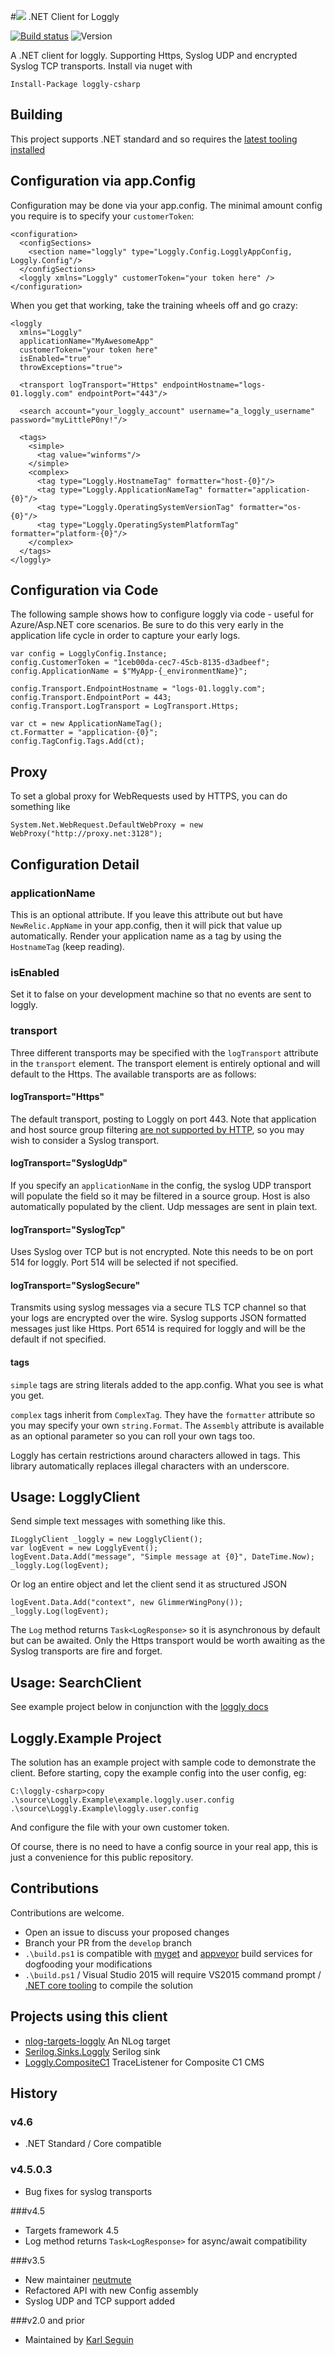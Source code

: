 #![](https://raw.githubusercontent.com/neutmute/loggly-csharp/master/SolutionItems/loggly.png) .NET Client for Loggly  

[![Build status](https://ci.appveyor.com/api/projects/status/olaoata7qpl7fnk8?svg=true)](https://ci.appveyor.com/project/neutmute/loggly-csharp)
![Version](https://img.shields.io/nuget/v/loggly-csharp.svg)

A .NET client for loggly. Supporting Https, Syslog UDP and encrypted Syslog TCP transports.
Install via nuget with

	Install-Package loggly-csharp

## Building
This project supports .NET standard and so requires the [latest tooling installed](https://www.microsoft.com/net/core#windowsvs2015)

## Configuration via app.Config
Configuration may be done via your app.config. The minimal amount config you require is to specify your `customerToken`: 

	<configuration>
	  <configSections>
	    <section name="loggly" type="Loggly.Config.LogglyAppConfig, Loggly.Config"/>
	  </configSections>
	  <loggly xmlns="Loggly" customerToken="your token here" />
	</configuration>
 
When you get that working, take the training wheels off and go crazy:

	<loggly 
	  xmlns="Loggly" 
	  applicationName="MyAwesomeApp" 
	  customerToken="your token here" 
	  isEnabled="true"
	  throwExceptions="true">

  	  <transport logTransport="Https" endpointHostname="logs-01.loggly.com" endpointPort="443"/>

	  <search account="your_loggly_account" username="a_loggly_username" password="myLittleP0ny!"/>
  
	  <tags>
	    <simple>
	      <tag value="winforms"/>
	    </simple>
	    <complex>
	      <tag type="Loggly.HostnameTag" formatter="host-{0}"/>
	      <tag type="Loggly.ApplicationNameTag" formatter="application-{0}"/>
	      <tag type="Loggly.OperatingSystemVersionTag" formatter="os-{0}"/>
	      <tag type="Loggly.OperatingSystemPlatformTag" formatter="platform-{0}"/>
	    </complex>
	  </tags>
	</loggly>

## Configuration via Code

The following sample shows how to configure loggly via code - useful for Azure/Asp.NET core scenarios. Be sure to do this very early in the application life cycle in order to capture your early logs.

    var config = LogglyConfig.Instance;
    config.CustomerToken = "1ceb00da-cec7-45cb-8135-d3adbeef";
    config.ApplicationName = $"MyApp-{_environmentName}";

    config.Transport.EndpointHostname = "logs-01.loggly.com";
    config.Transport.EndpointPort = 443;
    config.Transport.LogTransport = LogTransport.Https;

    var ct = new ApplicationNameTag();
    ct.Formatter = "application-{0}";
    config.TagConfig.Tags.Add(ct);

## Proxy 
To set a global proxy for WebRequests used by HTTPS, you can do something like

    System.Net.WebRequest.DefaultWebProxy = new WebProxy("http://proxy.net:3128");

## Configuration Detail

### applicationName
This is an optional attribute. If you leave this attribute out but have `NewRelic.AppName` in your app.config, then it will pick that value up automatically.
Render your application name as a tag by using the `HostnameTag` (keep reading).

### isEnabled
Set it to false on your development machine so that no events are sent to loggly. 

### transport
Three different transports may be specified with the `logTransport` attribute in the `transport` element.
The transport element is entirely optional and will default to the Https. The available transports are as follows:

#### logTransport="Https"
The default transport, posting to Loggly on port 443. Note that application and host source group filtering [are not supported by HTTP](https://community.loggly.com/customer/portal/questions/8416949--host-field-for-source-groups?b_id=50), so you may wish to consider a Syslog transport.

#### logTransport="SyslogUdp"
If you specify an `applicationName` in the config, the syslog UDP transport will populate the field so it may be filtered in a source group. Host is also automatically populated by  the client. Udp messages are sent in plain text.  

#### logTransport="SyslogTcp"
Uses Syslog over TCP but is not encrypted. Note this needs to be on port 514 for loggly. Port 514 will be selected if not specified.   

#### logTransport="SyslogSecure"
Transmits using syslog messages via a secure TLS TCP channel so that your logs are encrypted over the wire. Syslog supports JSON formatted messages just like Https. Port 6514 is required for loggly and will be the default if not specified.

#### tags 
`simple` tags are string literals added to the app.config. What you see is what you get.

`complex` tags inherit from `ComplexTag`. They have the `formatter` attribute so you may specify your own `string.Format`.
The `Assembly` attribute is available as an optional parameter so you can roll your own tags too.

Loggly has certain restrictions around characters allowed in tags. This library automatically replaces illegal characters with an underscore.

## Usage: LogglyClient
Send simple text messages with something like this.

	ILogglyClient _loggly = new LogglyClient();
    var logEvent = new LogglyEvent();
    logEvent.Data.Add("message", "Simple message at {0}", DateTime.Now);
    _loggly.Log(logEvent);

Or log an entire object and let the client send it as structured JSON

	logEvent.Data.Add("context", new GlimmerWingPony());
    _loggly.Log(logEvent);

The `Log` method returns `Task<LogResponse>` so it is asynchronous by default but can be awaited. Only the Https transport would be worth awaiting as the Syslog transports are fire and forget. 

## Usage: SearchClient

See example project below in conjunction with the [loggly docs](https://www.loggly.com/docs/api-retrieving-data/)

## Loggly.Example Project
The solution has an example project with sample code to demonstrate the client.
Before starting, copy the example config into the user config, eg:

	C:\loggly-csharp>copy .\source\Loggly.Example\example.loggly.user.config .\source\Loggly.Example\loggly.user.config

And configure the file with your own customer token.

Of course, there is no need to have a config source in your real app, this is just a convenience for this public repository.

## Contributions
Contributions are welcome.

* Open an issue to discuss your proposed changes
* Branch your PR from the `develop` branch
* `.\build.ps1` is compatible with [myget](https://www.myget.org) and [appveyor](https://www.appveyor.com/) build services for dogfooding your modifications
* `.\build.ps1` / Visual Studio 2015 will require VS2015 command prompt / [.NET core tooling](https://www.microsoft.com/net/core#windows) to compile the solution

## Projects using this client
* [nlog-targets-loggly](https://github.com/joefitzgerald/nlog-targets-loggly) An NLog target
* [Serilog.Sinks.Loggly](https://github.com/serilog/serilog/tree/master/src/Serilog.Sinks.Loggly) Serilog sink
* [Loggly.CompositeC1](https://www.nuget.org/packages/Loggly.CompositeC1) TraceListener for Composite C1 CMS

## History
### v4.6
* .NET Standard / Core compatible

### v4.5.0.3
* Bug fixes for syslog transports

###v4.5 
* Targets framework 4.5
* Log method returns `Task<LogResponse>` for async/await compatibility

###v3.5
* New maintainer [neutmute](https://github.com/neutmute)
* Refactored API with new Config assembly
* Syslog UDP and TCP support added

###v2.0 and prior
* Maintained by [Karl Seguin](https://github.com/karlseguin) 
 
